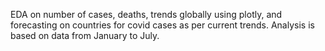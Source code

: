 EDA on number of cases, deaths, trends globally using plotly, and forecasting on countries for covid cases as per current trends.
Analysis is based on data from January to July.
